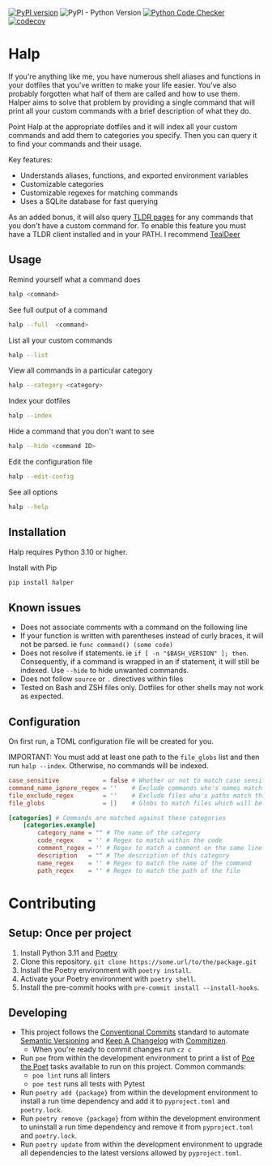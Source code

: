 [![PyPI version](https://badge.fury.io/py/halper.svg)](https://badge.fury.io/py/halper) ![PyPI - Python Version](https://img.shields.io/pypi/pyversions/halper) [![Python Code Checker](https://github.com/natelandau/halp/actions/workflows/automated-tests.yml/badge.svg)](https://github.com/natelandau/halp/actions/workflows/automated-tests.yml) [![codecov](https://codecov.io/gh/natelandau/halp/branch/main/graph/badge.svg?token=Y11Z883PMI)](https://codecov.io/gh/natelandau/halp)

# Halp

If you're anything like me, you have numerous shell aliases and functions in your dotfiles that you've written to make your life easier. You've also probably forgotten what half of them are called and how to use them. Halper aims to solve that problem by providing a single command that will print all your custom commands with a brief description of what they do.

Point Halp at the appropriate dotfiles and it will index all your custom commands and add them to categories you specify. Then you can query it to find your commands and their usage.

Key features:

-   Understands aliases, functions, and exported environment variables
-   Customizable categories
-   Customizable regexes for matching commands
-   Uses a SQLite database for fast querying

As an added bonus, it will also query [TLDR pages](https://tldr.sh/) for any commands that you don't have a custom command for. To enable this feature you must have a TLDR client installed and in your PATH. I recommend [TealDeer](https://github.com/dbrgn/tealdeer)

## Usage

Remind yourself what a command does

```bash
halp <command>
```

See full output of a command

```bash
halp --full  <command>
```

List all your custom commands

```bash
halp --list
```

View all commands in a particular category

```bash
halp --category <category>
```

Index your dotfiles

```bash
halp --index
```

Hide a command that you don't want to see

```bash
halp --hide <command ID>
```

Edit the configuration file

```bash
halp --edit-config
```

See all options

```bash
halp --help
```

## Installation

Halp requires Python 3.10 or higher.

Install with Pip

```bash
pip install halper
```

## Known issues

-   Does not associate comments with a command on the following line
-   If your function is written with parentheses instead of curly braces, it will not be parsed. ie `func command() (some code)`
-   Does not resolve if statements. ie `if [ -n "$BASH_VERSION" ]; then`. Consequently, if a command is wrapped in an if statement, it will still be indexed. Use `--hide` to hide unwanted commands.
-   Does not follow `source` or `.` directives within files
-   Tested on Bash and ZSH files only. Dotfiles for other shells may not work as expected.

## Configuration

On first run, a TOML configuration file will be created for you.

IMPORTANT: You must add at least one path to the `file_globs` list and then run `halp --index`. Otherwise, no commands will be indexed.

```toml
case_sensitive            = false # Whether or not to match case sensitively with regexes
command_name_ignore_regex = ''    # Exclude commands who's names match this regex
file_exclude_regex        = ''    # Exclude files who's paths match this regex
file_globs                = []    # Globs to match files which will be indexed for commands

[categories] # Commands are matched against these categories
    [categories.example]
        category_name = "" # The name of the category
        code_regex    = '' # Regex to match within the code
        comment_regex = '' # Regex to match a comment on the same line as an alias/function definition or a comment on the first line of a function
        description   = "" # The description of this category
        name_regex    = '' # Regex to match the name of the command
        path_regex    = '' # Regex to match the path of the file
```

# Contributing

## Setup: Once per project

1. Install Python 3.11 and [Poetry](https://python-poetry.org)
2. Clone this repository. `git clone https://some.url/to/the/package.git`
3. Install the Poetry environment with `poetry install`.
4. Activate your Poetry environment with `poetry shell`.
5. Install the pre-commit hooks with `pre-commit install --install-hooks`.

## Developing

-   This project follows the [Conventional Commits](https://www.conventionalcommits.org/) standard to automate [Semantic Versioning](https://semver.org/) and [Keep A Changelog](https://keepachangelog.com/) with [Commitizen](https://github.com/commitizen-tools/commitizen).
    -   When you're ready to commit changes run `cz c`
-   Run `poe` from within the development environment to print a list of [Poe the Poet](https://github.com/nat-n/poethepoet) tasks available to run on this project. Common commands:
    -   `poe lint` runs all linters
    -   `poe test` runs all tests with Pytest
-   Run `poetry add {package}` from within the development environment to install a run time dependency and add it to `pyproject.toml` and `poetry.lock`.
-   Run `poetry remove {package}` from within the development environment to uninstall a run time dependency and remove it from `pyproject.toml` and `poetry.lock`.
-   Run `poetry update` from within the development environment to upgrade all dependencies to the latest versions allowed by `pyproject.toml`.
